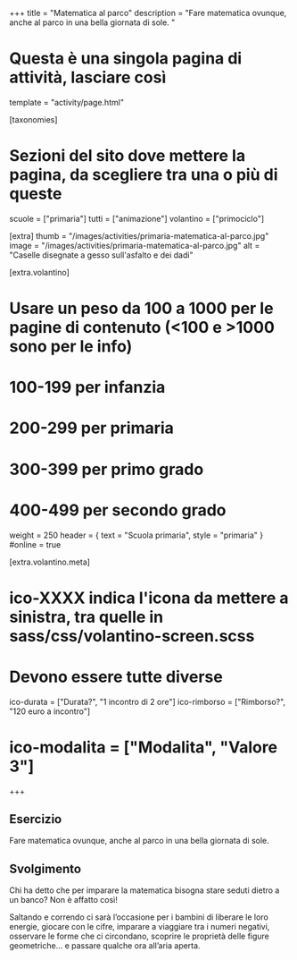 +++
title = "Matematica al parco"
description = "Fare matematica ovunque, anche al parco in una bella giornata di sole. "

# Questa è una singola pagina di attività, lasciare così
template = "activity/page.html"

[taxonomies]
# Sezioni del sito dove mettere la pagina, da scegliere tra una o più di queste
scuole = ["primaria"]
tutti = ["animazione"]
volantino = ["primociclo"]

[extra]
thumb = "/images/activities/primaria-matematica-al-parco.jpg"
image = "/images/activities/primaria-matematica-al-parco.jpg"
alt = "Caselle disegnate a gesso sull'asfalto e dei dadi"

[extra.volantino]
# Usare un peso da 100 a 1000 per le pagine di contenuto (<100 e >1000 sono per le info)
# 100-199 per infanzia
# 200-299 per primaria
# 300-399 per primo grado
# 400-499 per secondo grado
weight = 250
header = { text = "Scuola primaria", style = "primaria" }
#online = true

[extra.volantino.meta]
# ico-XXXX indica l'icona da mettere a sinistra, tra quelle in sass/css/volantino-screen.scss
# Devono essere tutte diverse 
ico-durata = ["Durata?", "1 incontro di 2 ore"]
ico-rimborso = ["Rimborso?", "120 euro a incontro"]
# ico-modalita = ["Modalita", "Valore 3"]
+++

<h2 class="ico ico-primaria-esercizio">Esercizio</h2>

Fare matematica ovunque, anche al parco in una bella giornata di sole. 

<h2 class="ico ico-primaria-svolgimento">Svolgimento</h2>

Chi ha detto che per imparare la matematica bisogna stare seduti dietro a un banco? Non è affatto così! 

Saltando e correndo ci sarà l’occasione per i bambini di liberare le loro energie, giocare con le cifre, imparare a viaggiare tra i numeri negativi, osservare le forme che ci circondano, scoprire le proprietà delle figure geometriche... e passare qualche ora all’aria aperta. 
